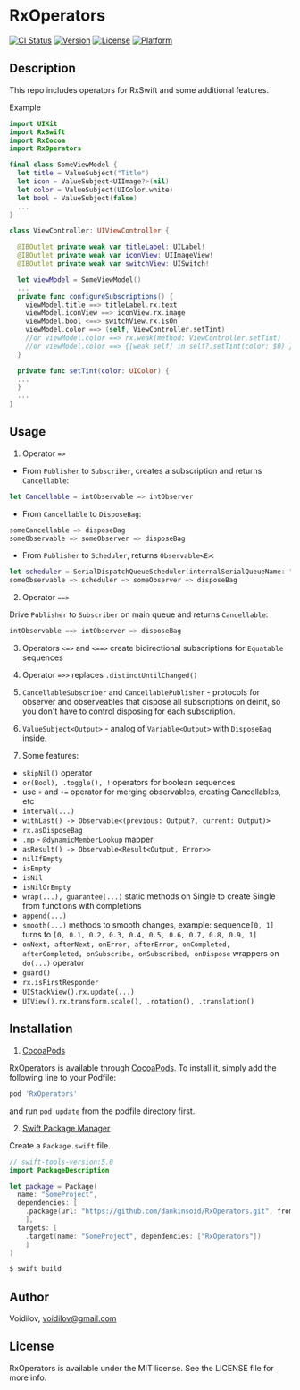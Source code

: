 # RxOperators
[![CI Status](https://img.shields.io/travis/Voidilov/RxOperators.svg?style=flat)](https://travis-ci.org/Voidilov/RxOperators)
[![Version](https://img.shields.io/cocoapods/v/RxOperators.svg?style=flat)](https://cocoapods.org/pods/RxOperators)
[![License](https://img.shields.io/cocoapods/l/RxOperators.svg?style=flat)](https://cocoapods.org/pods/RxOperators)
[![Platform](https://img.shields.io/cocoapods/p/RxOperators.svg?style=flat)](https://cocoapods.org/pods/RxOperators)

## Description

This repo includes operators for RxSwift and some additional features.

Example

```swift
import UIKit
import RxSwift
import RxCocoa
import RxOperators

final class SomeViewModel {
  let title = ValueSubject("Title")
  let icon = ValueSubject<UIImage?>(nil)
  let color = ValueSubject(UIColor.white)
  let bool = ValueSubject(false)
  ...
} 

class ViewController: UIViewController {

  @IBOutlet private weak var titleLabel: UILabel!
  @IBOutlet private weak var iconView: UIImageView!
  @IBOutlet private weak var switchView: UISwitch!

  let viewModel = SomeViewModel()
  ...
  private func configureSubscriptions() {
    viewModel.title ==> titleLabel.rx.text
    viewModel.iconView ==> iconView.rx.image
    viewModel.bool <==> switchView.rx.isOn
    viewModel.color ==> (self, ViewController.setTint)
    //or viewModel.color ==> rx.weak(method: ViewController.setTint)
    //or viewModel.color ==> {[weak self] in self?.setTint(color: $0) }
  }

  private func setTint(color: UIColor) {
  ...
  } 
  ...
}
```

## Usage

1. Operator `=>` 

  - From `Publisher` to `Subscriber`, creates a subscription and returns `Cancellable`:
  
  ```swift
  let Cancellable = intObservable => intObserver
  ```

  - From `Cancellable` to `DisposeBag`:
  
  ```swift
  someCancellable => disposeBag
  someObservable => someObserver => disposeBag
  ```
  
  - From `Publisher` to `Scheduler`, returns `Observable<E>`:
  
  ```swift
  let scheduler = SerialDispatchQueueScheduler(internalSerialQueueName: "Scheduler")
  someObservable => scheduler => someObserver => disposeBag
  ```
  
2. Operator `==>`
  
Drive `Publisher` to `Subscriber` on main queue and returns `Cancellable`:
```swift
intObservable ==> intObserver => disposeBag
```

3. Operators `<=>` and `<==>` create bidirectional subscriptions for `Equatable` sequences

4. Operator `=>>` replaces `.distinctUntilChanged()`

5. `CancellableSubscriber` and `CancellablePublisher` - protocols for observer and observeables that dispose all subscriptions on deinit, so you don't have to control disposing for each subscription.

6. `ValueSubject<Output>` - analog of `Variable<Output>` with `DisposeBag` inside.

7. Some features:

- `skipNil()` operator
- `or(Bool), .toggle(), !` operators for boolean sequences
- use `+` and `+=` operator for merging observables, creating Cancellables, etc
- `interval(...)` 
- `withLast() -> Observable<(previous: Output?, current: Output)>`
- `rx.asDisposeBag`
- `.mp` - `@dynamicMemberLookup` mapper
- `asResult() -> Observable<Result<Output, Error>>`
- `nilIfEmpty`
- `isEmpty`
- `isNil`
- `isNilOrEmpty`
- `wrap(...), guarantee(...)` static methods on Single to create Single from functions with completions
- `append(...)`
- `smooth(...)` methods to smooth changes, example: sequence`[0, 1]` turns to `[0, 0.1, 0.2, 0.3, 0.4, 0.5, 0.6, 0.7, 0.8, 0.9, 1]`
- `onNext, afterNext, onError, afterError, onCompleted, afterCompleted, onSubscribe, onSubscribed, onDispose` wrappers on `do(...)` operator
- `guard()`
- `rx.isFirstResponder`
- `UIStackView().rx.update(...)`
- `UIView().rx.transform.scale(), .rotation(), .translation()`

## Installation

1.  [CocoaPods](https://cocoapods.org)

RxOperators is available through [CocoaPods](https://cocoapods.org). To install
it, simply add the following line to your Podfile:
```ruby
pod 'RxOperators'
```
and run `pod update` from the podfile directory first.

2. [Swift Package Manager](https://github.com/apple/swift-package-manager)

Create a `Package.swift` file.
```swift
// swift-tools-version:5.0
import PackageDescription

let package = Package(
  name: "SomeProject",
  dependencies: [
    .package(url: "https://github.com/dankinsoid/RxOperators.git", from: "2.8.0")
    ],
  targets: [
    .target(name: "SomeProject", dependencies: ["RxOperators"])
    ]
)
```
```ruby
$ swift build
```
## Author

Voidilov, voidilov@gmail.com

## License

RxOperators is available under the MIT license. See the LICENSE file for more info.
